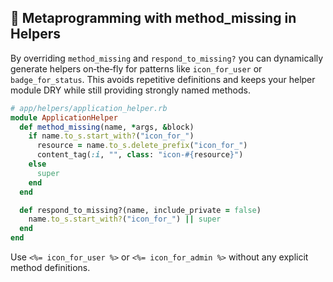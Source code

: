 ## 🚀 Metaprogramming with method_missing in Helpers
By overriding `method_missing` and `respond_to_missing?` you can dynamically generate helpers on‑the‑fly for patterns like `icon_for_user` or `badge_for_status`. This avoids repetitive definitions and keeps your helper module DRY while still providing strongly named methods.

```ruby
# app/helpers/application_helper.rb
module ApplicationHelper
  def method_missing(name, *args, &block)
    if name.to_s.start_with?("icon_for_")
      resource = name.to_s.delete_prefix("icon_for_")
      content_tag(:i, "", class: "icon-#{resource}")
    else
      super
    end
  end

  def respond_to_missing?(name, include_private = false)
    name.to_s.start_with?("icon_for_") || super
  end
end
```

Use `<%= icon_for_user %>` or `<%= icon_for_admin %>` without any explicit method definitions.
